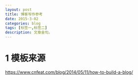 ```yaml
---
layout: post
title: 博客写作参考
date: 2015-3-02
categories: blog
tags: [标签一,标签二]
description: 文章金句。
---
```


# 1 模板来源
https://www.cnfeat.com/blog/2014/05/11/how-to-build-a-blog/















